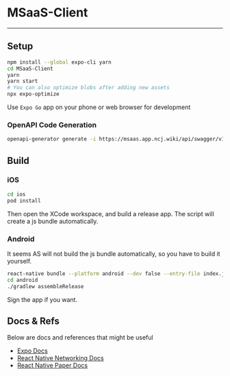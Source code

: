 # MSaaS-Client

---

## Setup

```bash
npm install --global expo-cli yarn
cd MSaaS-Client
yarn
yarn start
# You can also optimize blobs after adding new assets
npx expo-optimize
```

Use `Expo Go` app on your phone or web browser for development

### OpenAPI Code Generation

```bash
openapi-generator generate -i https://msaas.app.ncj.wiki/api/swagger/v1/swagger.json -g typescript-fetch
```

## Build

### iOS

```bash
cd ios
pod install
```

Then open the XCode workspace, and build a release app. The script will create a js bundle automatically.

### Android

It seems AS will not build the js bundle automatically, so you have to build it yourself.

```bash
react-native bundle --platform android --dev false --entry-file index.js --bundle-output android/app/src/main/assets/index.android.bundle --assets-dest android/app/src/main/res
cd android
./gradlew assembleRelease
```

Sign the app if you want.

## Docs & Refs

Below are docs and references that might be useful

- [Expo Docs](https://docs.expo.io/)
- [React Native Networking Docs](https://reactnative.dev/docs/network)
- [React Native Paper Docs](https://callstack.github.io/react-native-paper/index.html)